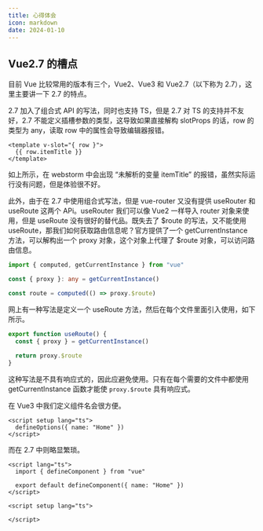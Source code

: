 ```yaml
---
title: 心得体会
icon: markdown
date: 2024-01-10
---
```


## Vue2.7 的槽点

目前 Vue 比较常用的版本有三个，Vue2、Vue3 和 Vue2.7（以下称为 2.7），这里主要讲一下 2.7 的特点。

2.7 加入了组合式 API 的写法，同时也支持 TS，但是 2.7 对 TS 的支持并不友好，2.7 不能定义插槽参数的类型，这导致如果直接解构 slotProps 的话，row 的类型为 any，读取 row 中的属性会导致编辑器报错。

```vue
<template v-slot="{ row }">
  {{ row.itemTitle }}
</template>
```

如上所示，在 webstorm 中会出现 “未解析的变量 itemTitle” 的报错，虽然实际运行没有问题，但是体验很不好。

此外，由于在 2.7 中使用组合式写法，但是 vue-router 又没有提供 useRouter 和 useRoute 这两个 APi。useRouter 我们可以像 Vue2 一样导入 router 对象来使用，但是 useRoute 没有很好的替代品。既失去了 $route 的写法，又不能使用 useRoute，那我们如何获取路由信息呢？官方提供了一个 getCurrentInstance 方法，可以解构出一个 proxy 对象，这个对象上代理了 \$route 对象，可以访问路由信息。

```ts
import { computed, getCurrentInstance } from "vue"

const { proxy }: any = getCurrentInstance()

const route = computed(() => proxy.$route)
```

网上有一种写法是定义一个 useRoute 方法，然后在每个文件里面引入使用，如下所示。

```ts
export function useRoute() {
  const { proxy } = getCurrentInstance()
  
  return proxy.$route
}
```

这种写法是不具有响应式的，因此应避免使用。只有在每个需要的文件中都使用 getCurrentInstance 函数才能使 `proxy.$route` 具有响应式。

在 Vue3 中我们定义组件名会很方便。

```vue
<script setup lang="ts">
  defineOptions({ name: "Home" })
</script>
```

而在 2.7 中则略显繁琐。

```vue
<script lang="ts">
  import { defineComponent } from "vue"
  
  export default defineComponent({ name: "Home" })
</script>

<script setup lang="ts">
  
</script>
```
